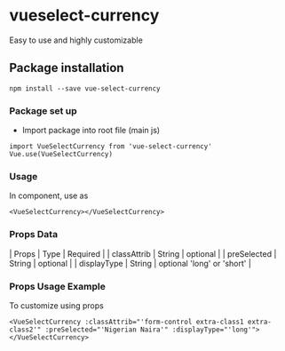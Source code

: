 # vueselect-currency
Easy to use and highly customizable

## Package installation
```
npm install --save vue-select-currency
```

### Package set up
* Import package into root file (main js)
  
```
import VueSelectCurrency from 'vue-select-currency'
Vue.use(VueSelectCurrency)
```

### Usage 
In component, use as
```
<VueSelectCurrency></VueSelectCurrency>
```

### Props Data
| Props | Type | Required |
| classAttrib | String | optional |
| preSelected | String | optional |
| displayType | String | optional 'long' or 'short' |

### Props Usage Example
To customize using props
```
<VueSelectCurrency :classAttrib="'form-control extra-class1 extra-class2'" :preSelected="'Nigerian Naira'" :displayType="'long'"></VueSelectCurrency>
```
 
